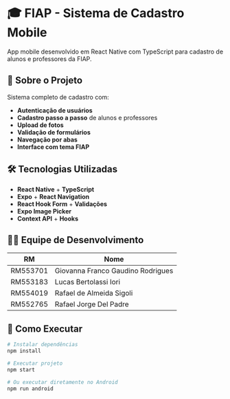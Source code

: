 # 🎓 FIAP - Sistema de Cadastro Mobile

App mobile desenvolvido em React Native com TypeScript para cadastro de alunos e professores da FIAP.

## 📱 Sobre o Projeto

Sistema completo de cadastro com:
- **Autenticação de usuários**
- **Cadastro passo a passo** de alunos e professores
- **Upload de fotos** 
- **Validação de formulários**
- **Navegação por abas**
- **Interface com tema FIAP**

## 🛠️ Tecnologias Utilizadas

- **React Native** + **TypeScript**
- **Expo** + **React Navigation**
- **React Hook Form** + **Validações**
- **Expo Image Picker**
- **Context API** + **Hooks**

## 👨‍💻 Equipe de Desenvolvimento

| RM | Nome |
|----|------|
| RM553701 | Giovanna Franco Gaudino Rodrigues | 
| RM553183 | Lucas Bertolassi Iori |
| RM554019 | Rafael de Almeida Sigoli |
| RM552765 | Rafael Jorge Del Padre | 

## 🚀 Como Executar

```bash
# Instalar dependências
npm install

# Executar projeto
npm start

# Ou executar diretamente no Android
npm run android